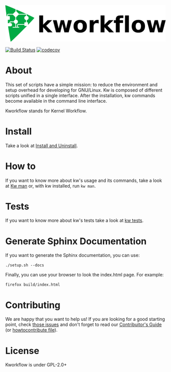 <img src="images/kw_logo.png" width="600" alt="kworkflow">

[![Build Status](https://travis-ci.org/kworkflow/kworkflow.svg?branch=master)](https://travis-ci.org/kworkflow/kworkflow)
[![codecov](https://codecov.io/gh/kworkflow/kworkflow/branch/master/graph/badge.svg?token=ZQ52EK8VWF)](https://codecov.io/gh/kworkflow/kworkflow)
# About

This set of scripts have a simple mission: to reduce the environment and setup
overhead for developing for GNU/Linux. Kw is composed of different scripts
unified in a single interface. After the installation, kw commands become
available in the command line interface.

Kworkflow stands for Kernel Workflow.

# Install

Take a look at
[Install and Uninstall](documentation/content/installanduninstall.rst).

# How to

If you want to know more about kw's usage and its commands, take a look at
[Kw man](documentation/man/kw.rst) or, with kw installed, run `kw man`.

# Tests

If you want to know more about kw's tests take a look at
[kw tests](documentation/content/tests.rst).

# Generate Sphinx Documentation

If you want to generate the Sphinx documentation, you can use:

```
./setup.sh --docs
``` 

Finally, you can use your browser to look the index.html page. For example:

```
firefox build/index.html
```

# Contributing

We are happy that you want to help us! If you are looking for a good starting
point, check
[those issues](https://github.com/kworkflow/kworkflow/labels/good%20first%20issue)
and don't forget to read our
[Contribuitor's Guide](https://flusp.ime.usp.br/doc/kw/content/howtocontribute.html)
(or [howtocontribute file](documentation/content/howtocontribute.rst)).

# License

Kworkflow is under GPL-2.0+
